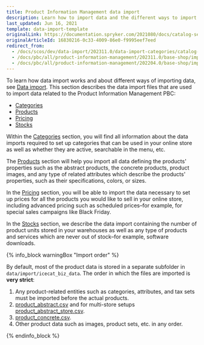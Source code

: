 ```yaml
---
title: Product Information Management data import
description: Learn how to import data and the different ways to import data for Product Information Management within your Spryker project.
last_updated: Jun 16, 2021
template: data-import-template
originalLink: https://documentation.spryker.com/2021080/docs/catalog-setup
originalArticleId: 16830216-0c33-4009-86e0-f9995eef7eed
redirect_from:
  - /docs/scos/dev/data-import/202311.0/data-import-categories/catalog-setup/catalog-setup.html
  - /docs/pbc/all/product-information-management/202311.0/base-shop/import-and-export-data/import-product-catalog-data.html
  - /docs/pbc/all/product-information-management/202204.0/base-shop/import-and-export-data/product-information-management-data-import.html
---
```


To learn how data import works and about different ways of importing data, see [Data import](/docs/dg/dev/data-import/latest/data-import.html). This section describes the data import files that are used to import data related to the Product Information Management PBC:


- [Categories](/docs/pbc/all/product-information-management/latest/base-shop/import-and-export-data/categories-data-import/categories-data-import.html)
- [Products](/docs/pbc/all/product-information-management/latest/base-shop/import-and-export-data/products-data-import/products-data-import.html)
- [Pricing](/docs/pbc/all/price-management/latest/base-shop/import-and-export-data/import-and-export-price-management-data.html)
- [Stocks](/docs/pbc/all/warehouse-management-system/latest/base-shop/import-and-export-data/import-file-details-product-stock.csv.html)

Within the [Categories](/docs/pbc/all/product-information-management/latest/base-shop/import-and-export-data/categories-data-import/categories-data-import.html) section, you will find all information about the data imports required to set up categories that can be used in your online store as well as whether they are active, searchable in the menu, etc.

The [Products](/docs/pbc/all/product-information-management/latest/base-shop/import-and-export-data/products-data-import/products-data-import.html) section will help you import all data defining the products' properties such as the abstract products, the concrete products, product images, and any type of related attributes which describe the products' properties, such as their specifications, colors, or sizes.

In the [Pricing](/docs/pbc/all/price-management/latest/base-shop/import-and-export-data/import-and-export-price-management-data.html) section, you will be able to import the data necessary to set up prices for all the products you would like to sell in your online store, including advanced pricing such as scheduled prices–for example, for special sales campaigns like Black Friday.

In the  [Stocks](/docs/pbc/all/warehouse-management-system/latest/base-shop/import-and-export-data/import-file-details-product-stock.csv.html) section, we describe the data import containing the number of product units stored in your warehouses as well as any type of products and services which are never out of stock–for example, software downloads.


{% info_block warningBox "Import order" %}

By default, most of the product data is stored in a separate subfolder in `data/import/icecat_biz_data`. The order in which the files are imported is **very strict**:

1. Any product-related entities such as categories, attributes, and tax sets must be imported before the actual products.
2. [product_abstract.csv](/docs/pbc/all/product-information-management/latest/base-shop/import-and-export-data/products-data-import/import-file-details-product-abstract.csv.html) and for multi-store setups [product_abstract_store.csv](/docs/pbc/all/product-information-management/latest/base-shop/import-and-export-data/products-data-import/import-file-details-product-abstract-store.csv.html).
3. [product_concrete.csv](/docs/pbc/all/product-information-management/latest/base-shop/import-and-export-data/products-data-import/import-file-details-product-concrete.csv.html).
4. Other product data such as images, product sets, etc. in any order.

{% endinfo_block %}
